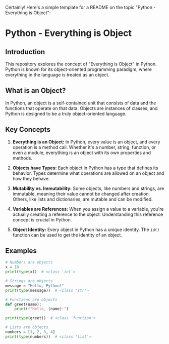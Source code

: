 Certainly! Here's a simple template for a README on the topic "Python - Everything is Object":

# Python - Everything is Object

## Introduction

This repository explores the concept of "Everything is Object" in Python. Python is known for its object-oriented programming paradigm, where everything in the language is treated as an object.

## What is an Object?

In Python, an object is a self-contained unit that consists of data and the functions that operate on that data. Objects are instances of classes, and Python is designed to be a truly object-oriented language.

## Key Concepts

1. **Everything is an Object:** In Python, every value is an object, and every operation is a method call. Whether it's a number, string, function, or even a module, everything is an object with its own properties and methods.

2. **Objects have Types:** Each object in Python has a type that defines its behavior. Types determine what operations are allowed on an object and how they behave.

3. **Mutability vs. Immutability:** Some objects, like numbers and strings, are immutable, meaning their value cannot be changed after creation. Others, like lists and dictionaries, are mutable and can be modified.

4. **Variables are References:** When you assign a value to a variable, you're actually creating a reference to the object. Understanding this reference concept is crucial in Python.

5. **Object Identity:** Every object in Python has a unique identity. The `id()` function can be used to get the identity of an object.

## Examples

```python
# Numbers are objects
x = 10
print(type(x))  # <class 'int'>

# Strings are objects
message = "Hello, Python!"
print(type(message))  # <class 'str'>

# Functions are objects
def greet(name):
    print(f"Hello, {name}!")

print(type(greet))  # <class 'function'>

# Lists are objects
numbers = [1, 2, 3, 4]
print(type(numbers))  # <class 'list'>
```